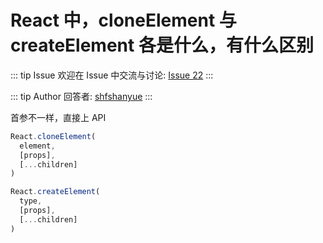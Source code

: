 # React 中，cloneElement 与 createElement 各是什么，有什么区别



::: tip Issue 
 欢迎在 Issue 中交流与讨论: [Issue 22](https://github.com/shfshanyue/Daily-Question/issues/22) 
:::

::: tip Author 
回答者: [shfshanyue](https://github.com/shfshanyue) 
:::

首参不一样，直接上 API

``` js
React.cloneElement(
  element,
  [props],
  [...children]
)

React.createElement(
  type,
  [props],
  [...children]
)
```
